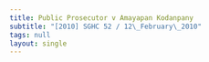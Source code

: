 ```yaml
---
title: Public Prosecutor v Amayapan Kodanpany
subtitle: "[2010] SGHC 52 / 12\_February\_2010"
tags: null
layout: single
---
```


